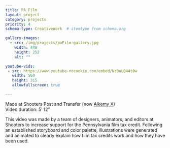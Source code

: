 ```yaml
---
title: PA Film
layout: project
category: projects
priority: 4
schema-type: CreativeWork  # itemtype from schema.org

gallery-images:
  - src: /img/projects/paFilm-gallery.jpg
    width: 448
    height: 252
    alt: ""

youtube-vids:
 - src: https://www.youtube-nocookie.com/embed/NcBuLQ44t0w
   width: 560
   height: 315
   allowfullscreen: true

---
```


<p class="subhead">Made at Shooters Post and Transfer (now <a href="http://www.alkemy-x.com/" target="_blank">Alkemy X</a>)<br/>
Video duration: 5&prime; 12&Prime;</p>
<meta itemprop="duration" content="T5M12S" />

<p about>This video was made by a team of designers, animators, and editors at Shooters to increase support for the Pennsylvania film tax credit. Following an established storyboard and color palette, illustrations were generated and animated to clearly explain how film tax credits work and how they have been used.</p>
